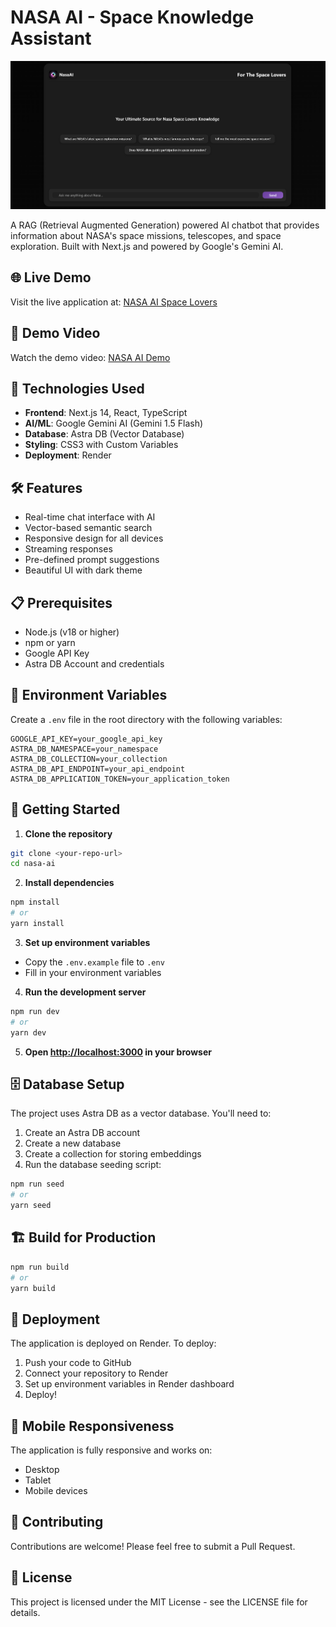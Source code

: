 # NASA AI - Space Knowledge Assistant

![NASA AI Demo](media/nasa-demo.png)

A RAG (Retrieval Augmented Generation) powered AI chatbot that provides information about NASA's space missions, telescopes, and space exploration. Built with Next.js and powered by Google's Gemini AI.

## 🌐 Live Demo
Visit the live application at: [NASA AI Space Lovers](https://rag-nasaai-spacelovers.onrender.com/)

## 🎥 Demo Video
Watch the demo video: [NASA AI Demo](media/NASA-Recording.mp4)

## 🚀 Technologies Used
- **Frontend**: Next.js 14, React, TypeScript
- **AI/ML**: Google Gemini AI (Gemini 1.5 Flash)
- **Database**: Astra DB (Vector Database)
- **Styling**: CSS3 with Custom Variables
- **Deployment**: Render

## 🛠️ Features
- Real-time chat interface with AI
- Vector-based semantic search
- Responsive design for all devices
- Streaming responses
- Pre-defined prompt suggestions
- Beautiful UI with dark theme

## 📋 Prerequisites
- Node.js (v18 or higher)
- npm or yarn
- Google API Key
- Astra DB Account and credentials

## 🔧 Environment Variables
Create a `.env` file in the root directory with the following variables:
```env
GOOGLE_API_KEY=your_google_api_key
ASTRA_DB_NAMESPACE=your_namespace
ASTRA_DB_COLLECTION=your_collection
ASTRA_DB_API_ENDPOINT=your_api_endpoint
ASTRA_DB_APPLICATION_TOKEN=your_application_token
```

## 🚀 Getting Started

1. **Clone the repository**
```bash
git clone <your-repo-url>
cd nasa-ai
```

2. **Install dependencies**
```bash
npm install
# or
yarn install
```

3. **Set up environment variables**
- Copy the `.env.example` file to `.env`
- Fill in your environment variables

4. **Run the development server**
```bash
npm run dev
# or
yarn dev
```

5. **Open [http://localhost:3000](http://localhost:3000) in your browser**

## 🗄️ Database Setup
The project uses Astra DB as a vector database. You'll need to:
1. Create an Astra DB account
2. Create a new database
3. Create a collection for storing embeddings
4. Run the database seeding script:
```bash
npm run seed
# or
yarn seed
```

## 🏗️ Build for Production
```bash
npm run build
# or
yarn build
```

## 🚀 Deployment
The application is deployed on Render. To deploy:
1. Push your code to GitHub
2. Connect your repository to Render
3. Set up environment variables in Render dashboard
4. Deploy!

## 📱 Mobile Responsiveness
The application is fully responsive and works on:
- Desktop
- Tablet
- Mobile devices

## 🤝 Contributing
Contributions are welcome! Please feel free to submit a Pull Request.

## 📄 License
This project is licensed under the MIT License - see the LICENSE file for details.
